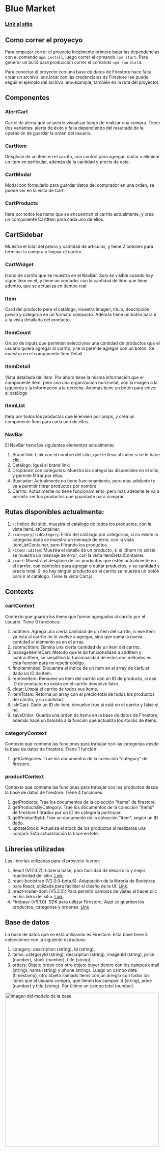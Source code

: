 # Blue Market

### [Link al sitio](https://blue-market.netlify.app/)

## Como correr el proyecyo
Para empezar correr el proyecto localmente primero bajar las dependencias con el comando `npm install`, luego correr el comando `npm start`.
Para generar un build para producción correr el comando `npm run build`.

Para conectar el proyecto con una base de datos de Firestore hace falta crear un archivo .env.local con las credenciales de Firestore (se puede seguir el ejemplo del archivo .env.example, también en la ruta del proyecto).

## Componentes

### AlertCart
Cartel de alerta que se puede visualizar luego de realizar una compra. Tiene dos variantes, alerta de éxito y falla dependiendo del resultado de la operación de guardar la orden del usuario.

### CartItem
Desglose de un ítem en el carrito, con control para agregar, quitar o eliminar un ítem en particular, además de la cantidad y precio de este.

### CartModal
Modal con formulario para guardar datos del comprador en una orden, se puede ver en la vista de Cart.

### CartProducts
Itera por todos los ítems que se encuentran el carrito actualmente, y crea un componente CartItem para cada uno de ellos.

## CartSidebar
Muestra el total del precio y cantidad de artículos, y tiene 2 botones para terminar la compra o limpiar el carrito.

### CartWidget
Icono de carrito que se muestra en el NavBar. Solo es visible cuando hay algún ítem en él, y tiene un contador con la cantidad de ítem que tiene adentro, que se actualiza en tiempo real

### Item
Card del producto para el catálogo, muestra imagen, título, descripción, precio y categoría en un formato compacto. Además tiene un botón para ir a la vista detallada del producto.

### ItemCount
Grupo de inputs que permiten seleccionar una cantidad de productos que el usuario quiera agregar al carrito, y te la permite agregar con un botón.
Se muestra en el componente Item Detail.

### ItemDetail
Vista detallada del ítem. Por ahora tiene la misma información que el componente ítem, pero con una organización horizontal, con la imagen a la izquierda y la información a la derecha. Además tiene un botón para volver al catálogo

### ItemList
Itera por todos los productos que le envíen por props, y crea un componente Ítem para cada uno de ellos.

### NavBar
El NavBar tiene los siguientes elementos actualmente:
1. Brand link: Link con el nombre del sitio, que te lleva al index si se le hace clic.
2. Catálogo: Igual al brand link:
3. Dropdown con categorías: Muestra las categorías disponibles en el sitio, y permite filtrar por ellas.
4. Buscador: Actualmente no tiene funcionamiento, pero más adelante te va a permitir filtrar productos por nombre
5. Carrito: Actualmente no tiene funcionamiento, pero más adelante te va a permitir ver los productos que guardaste para comprar

## Rutas disponibles actualmente:
1. `/`: Indice del sitio, muestra el catálogo de todos los productos, con la vista ItemListContainer.
2. `/category/:idCategory`: Filtro del catálogo por categorías, si no existe la categoría dada se muestra un mensaje de error, con la vista ItemListContainer, pero filtrando los productos.
3. `/item/:idItem`: Muestra el detalle de un producto, si el idItem no existe se muestra un mensaje de error, con la vista ItemDetailContainer.
4. `/cart`: Muestra el desglose de los productos que estén actualmente en el carrito, con controles para agregar o quitar productos, y su cantidad y precio total. Si no hay ningún producto en el carrito se muestra un botón para ir al catálogo. Tiene la vista Cart.js.

## Contexts

### cartContext
Contexto que guarda los ítems que fueron agregados al carrito por el usuario.
Tiene 9 funciones:
1. addItem: Agrega una cierta cantidad de un ítem del carrito, si ese ítem ya esta al carrito no lo vuelve a agregar, sino que suma la nueva cantidad al elemento ya en el array.
2. subtractItem: Elimina una cierta cantidad de un ítem del carrito.
3. manageItemInCart: Metodo que le da funcionalidad a addItem y subtractItem, se simplificó la funcionalidad de estos dos métodos en esta función para no repetir código.
4. findItemIndex: Encuentra el índice de un ítem en el array de cartList dado un ID de ítem.
5. removeItem: Remueve un ítem del carrito con un ID de producto, si ese ID de producto no existe en el carrito devuelve false.
6. clear: Limpia el carrito de todos sus ítems.
7. itemTotals: Retorna un array con el precio total de todos los productos del carrito, y su cantidad.
8. isInCart: Dado un ID de ítem, devuelve true si está en el carrito y false si no.
9. saveOrder: Guarda una orden de ítems en la base de datos de Firestore, además hace un llamado a la función que actualiza los stocks de ítems.

### categoryContext
Contexto que contiene las funciones para trabajar con las categorías desde la base de datos de firestore.
Tiene 1 función:
1. getCategories: Trae los documentos de la colección "category" de firestore.

### productContext
Contexto que contiene las funciones para trabajar con los productos desde la base de datos de firestore.
Tiene 4 funciones:
1. getProducts: Trae los documentos de la colección "items" de firestore.
2. getProductsByCategory: Trae los documentos de la colección "items" de firestore filtrados por un ID de categoría particular.
3. getProductById: Trae un documento de la colección "item", según un ID dado.
4. updateStock: Actualiza el stock de los productos al realizarse una compra. Esta actualización la hace en lote.

## Librerias utilizadas
Las librerias utilizadas para el proyecto fueron:
1. React (V17.0.2): Libreria base, para facilidad de desarrollo y mejor reactividad del sitio. [Link](https://es.reactjs.org/). 
2. react-bootstrap (V2.0.0-beta.6): Adaptación de la librería de Bootstrap para React, utilizada para facilitar el diseño de la UI. [Link](https://react-bootstrap.github.io/).
3. react-router-dom (V5.3.0): Para permitir cambios de vistas al hacer clic en los links del sitio. [Link](https://reactrouter.com/web/guides/quick-start).
4. Firebase (V9.1.0): SDK para utilizar Firestore. Aquí se guardan los productos, categorías y ordenes. [Link](https://firebase.google.com/)

## Base de datos

La base de datos que se está utilizando es Firestore. 
Esta base tiene 3 colecciones con la siguiente estructura:
1. category: description (string), id (string).
2. items: categoryId (string), description (string), imagenId (string), price (number), stock (number), title (string).
3. orders: Objeto orden con otro objeto buyer dentro con los campos email (string), name (string) y phone (string). Luego un campo date (timestamp), otro objeto llamado items con un arreglo con todos los items que el usuario compro, que tienen los campos id (string), price (number) y title (string). Por último un campo total (number)

<img src="https://i.ibb.co/KGNVNV7/Modelo-Base-de-datos.jpg" alt="Imagen del modelo de la base" style="width:500px;"/>
